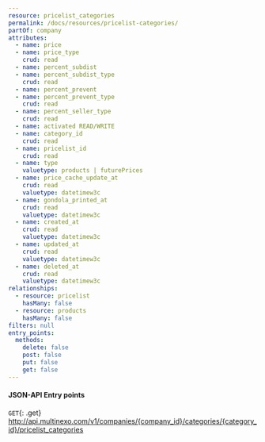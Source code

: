 ```yaml
---
resource: pricelist_categories
permalink: /docs/resources/pricelist-categories/
partOf: company
attributes:
  - name: price
  - name: price_type
    crud: read
  - name: percent_subdist
  - name: percent_subdist_type
    crud: read
  - name: percent_prevent
  - name: percent_prevent_type
    crud: read
  - name: percent_seller_type
    crud: read
  - name: activated READ/WRITE
  - name: category_id
    crud: read
  - name: pricelist_id
    crud: read
  - name: type
    valuetype: products | futurePrices
  - name: price_cache_update_at
    crud: read
    valuetype: datetimew3c
  - name: gondola_printed_at
    crud: read
    valuetype: datetimew3c
  - name: created_at
    crud: read
    valuetype: datetimew3c
  - name: updated_at
    crud: read
    valuetype: datetimew3c
  - name: deleted_at
    crud: read
    valuetype: datetimew3c
relationships:
  - resource: pricelist
    hasMany: false
  - resource: products
    hasMany: false
filters: null
entry_points: 
  methods:
    delete: false
    post: false
    put: false
    get: false
---
```


#### JSON-API Entry points

`GET`{: .get} http://api.multinexo.com/v1/companies/{company_id}/categories/{category_id}/pricelist_categories